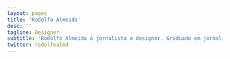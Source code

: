 ```yaml
---
layout: pages
title: 'Rodolfo Almeida'
desc: ''
tagline: Designer
subtitle: 'Rodolfo Almeida é jornalista e designer. Graduado em jornalismo pela PUC-SP, foi responsável por infográficos e visualizações de dados no Nexo Jornal e trabalhou com produção de vídeo no jornal Estado de S. Paulo. Já teve seu trabalho publicado no The Intercept Brasil, Revista Piauí, Greenpeace, WWF, The Brazilian Report, entre outros. Atualmente é mestrando em design na Universidade Federal do Rio de Janeiro, membro do LabVis (Laboratório da Visualidade e Visualização) e designer na Kunumi. No Núcleo, é responsável por materiais visuais.'
twitter: rodolfoalmd
---
```

